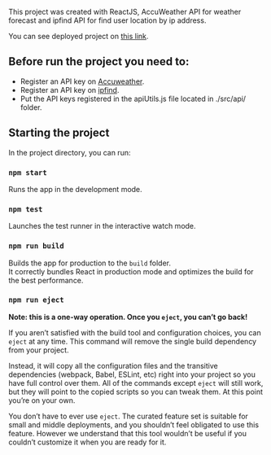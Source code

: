This project was created with ReactJS, AccuWeather API for weather forecast and ipfind API for find user location by ip address.

You can see deployed project on [this link](https://alanusse.github.io/react-weather-app/ "Deployed project").

## Before run the project you need to:

- Register an API key on [Accuweather](https://developer.accuweather.com/ "Accuweather API").
- Register an API key on [ipfind](https://ipfind.com/ "ipfind API").
- Put the API keys registered in the apiUtils.js file located in ./src/api/ folder.

## Starting the project

In the project directory, you can run:

### `npm start`

Runs the app in the development mode.

### `npm test`

Launches the test runner in the interactive watch mode.

### `npm run build`

Builds the app for production to the `build` folder.<br />
It correctly bundles React in production mode and optimizes the build for the best performance.

### `npm run eject`

**Note: this is a one-way operation. Once you `eject`, you can’t go back!**

If you aren’t satisfied with the build tool and configuration choices, you can `eject` at any time. This command will remove the single build dependency from your project.

Instead, it will copy all the configuration files and the transitive dependencies (webpack, Babel, ESLint, etc) right into your project so you have full control over them. All of the commands except `eject` will still work, but they will point to the copied scripts so you can tweak them. At this point you’re on your own.

You don’t have to ever use `eject`. The curated feature set is suitable for small and middle deployments, and you shouldn’t feel obligated to use this feature. However we understand that this tool wouldn’t be useful if you couldn’t customize it when you are ready for it.
